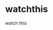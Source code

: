 watchthis
=========

watch this



























































































































































